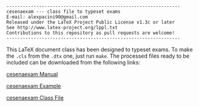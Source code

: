 ```
----------------------------------------------------------------
cesenaexam --- class file to typeset exams
E-mail: alexpacini90@gmail.com
Released under the LaTeX Project Public License v1.3c or later
See http://www.latex-project.org/lppl.txt
Contributions to this repository as pull requests are welcome!
----------------------------------------------------------------
```

This LaTeX document class has been designed to typeset exams.
To make the ```.cls``` from the ```.dtx``` one, just run
```make```.
The processed files ready to be included can be downloaded from
the following links:

[cesenaexam Manual](https://alexpacini.github.io/cesenaexam/build/cesenaexam.pdf)

[cesenaexam Example](https://alexpacini.github.io/cesenaexam/build/cesenaexam_example.pdf)

<a href="https://alexpacini.github.io/cesenaexam/build/cesenaexam.cls" download="cesenaexam.cls">cesenaexam Class File</a>



